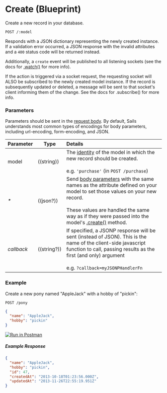 # Create (Blueprint)

Create a new record in your database.

```
POST /:model
```

Responds with a JSON dictionary representing the newly created instance.  If a validation error occurred, a JSON response with the invalid attributes and a `400` status code will be returned instead.

Additionally, a `create` event will be published to all listening sockets (see the docs for [.watch()](https://github.com/balderdashy/sails-docs/blob/master/reference/websockets/resourceful-pubsub/watch.md) for more info).

If the action is triggered via a socket request, the requesting socket will ALSO be subscribed to the newly created model instance. If the record is subsequently updated or deleted, a message will be sent to that socket's client informing them of the change. See the docs for .subscribe() for more info.

### Parameters

Parameters should be sent in the [request body](https://www.getpostman.com/docs/requests#body).  By default, Sails understands most common types of encodings for body parameters, including url-encoding, form-encoding, and JSON.

 Parameter      | Type                                                      | Details
 -------------- | --------------------------------------------------------- |:---------------------------------
 model          | ((string))   | The [identity](http://sailsjs.org/documentation/concepts/models-and-orm/model-settings#?identity) of the model in which the new record should be created.<br/><br/>e.g. `'purchase'` (in `POST /purchase`)
 _*_            | ((json?))                                                  | Send [body parameters](https://www.getpostman.com/docs/requests#body) with the same names as the attribute defined on your model to set those values on your new record.  <br/> <br/>These values are handled the same way as if they were passed into the model's <a href="http://sailsjs.org/documentation/reference/waterline-orm/models/create">.create()</a> method.
 _callback_     | ((string?))                                                | If specified, a JSONP response will be sent (instead of JSON).  This is the name of the client-side javascript function to call, passing results as the first (and only) argument<br/> <br/> e.g. `?callback=myJSONPHandlerFn`

### Example

Create a new pony named "AppleJack" with a hobby of "pickin":

`POST /pony`

```json
{
  "name": "AppleJack",
  "hobby": "pickin"
}
```

[![Run in Postman](https://s3.amazonaws.com/postman-static/run-button.png)](https://www.getpostman.com/run-collection/96217d0d747e536e49a4)

##### Example Response
```json
{
  "name": "AppleJack",
  "hobby": "pickin",
  "id": 47,
  "createdAt": "2013-10-18T01:23:56.000Z",
  "updatedAt": "2013-11-26T22:55:19.951Z"
}
```


<docmeta name="displayName" value="create">
